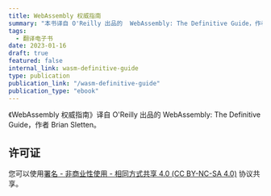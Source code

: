 ```yaml
---
title: WebAssembly 权威指南
summary: "本书译自 O'Reilly 出品的  WebAssembly: The Definitive Guide，作者 Brian Sletten。"
tags:
  - 翻译电子书
date: 2023-01-16
draft: true
featured: false
internal_link: wasm-definitive-guide
type: publication
publication_link: "/wasm-definitive-guide"
publication_type: "ebook"
---
```


《WebAssembly 权威指南》译自 O'Reilly 出品的  WebAssembly: The Definitive Guide，作者 Brian Sletten。

## 许可证

您可以使用[署名 - 非商业性使用 - 相同方式共享 4.0 (CC BY-NC-SA 4.0)](https://creativecommons.org/licenses/by-nc-sa/4.0/deed.zh)  协议共享。

